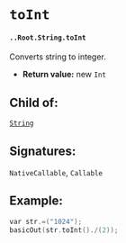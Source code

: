 # `toInt`

#### `..Root.String.toInt`

Converts string to integer.

* **Return value:** new `Int`

## Child of:

[`String`](docs..Root.String.md)

## Signatures:

`NativeCallable`, `Callable`


## Example:

```c
var str.=("1024");
basicOut(str.toInt()./(2));
```